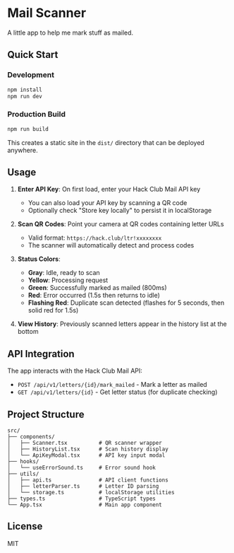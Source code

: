 # Mail Scanner

A little app to help me mark stuff as mailed.

## Quick Start

### Development

```bash
npm install
npm run dev
```

### Production Build

```bash
npm run build
```

This creates a static site in the `dist/` directory that can be deployed anywhere.

## Usage

1. **Enter API Key**: On first load, enter your Hack Club Mail API key

   - You can also load your API key by scanning a QR code
   - Optionally check "Store key locally" to persist it in localStorage

2. **Scan QR Codes**: Point your camera at QR codes containing letter URLs

   - Valid format: `https://hack.club/ltr!xxxxxxxx`
   - The scanner will automatically detect and process codes

3. **Status Colors**:

   - **Gray**: Idle, ready to scan
   - **Yellow**: Processing request
   - **Green**: Successfully marked as mailed (800ms)
   - **Red**: Error occurred (1.5s then returns to idle)
   - **Flashing Red**: Duplicate scan detected (flashes for 5 seconds, then solid red for 1.5s)

4. **View History**: Previously scanned letters appear in the history list at the bottom

## API Integration

The app interacts with the Hack Club Mail API:

- `POST /api/v1/letters/{id}/mark_mailed` - Mark a letter as mailed
- `GET /api/v1/letters/{id}` - Get letter status (for duplicate checking)

## Project Structure

```
src/
├── components/
│   ├── Scanner.tsx          # QR scanner wrapper
│   ├── HistoryList.tsx      # Scan history display
│   └── ApiKeyModal.tsx      # API key input modal
├── hooks/
│   └── useErrorSound.ts     # Error sound hook
├── utils/
│   ├── api.ts               # API client functions
│   ├── letterParser.ts      # Letter ID parsing
│   └── storage.ts           # localStorage utilities
├── types.ts                 # TypeScript types
└── App.tsx                  # Main app component
```

## License

MIT
